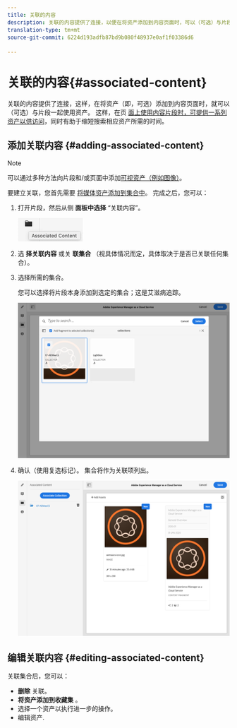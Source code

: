 ```yaml
---
title: 关联的内容
description: 关联的内容提供了连接，以便在将资产添加到内容页面时，可以（可选）与片段一起使用资产。
translation-type: tm+mt
source-git-commit: 6224d193adfb87bd9b080f48937e0af1f03386d6

---
```



# 关联的内容{#associated-content}

关联的内容提供了连接，这样，在将资产（即，可选）添加到内容页面时，就可以（可选）与片段一起使用资产。 这样，在页 [面上使用内容片段时，可提供一系列资产以供访问](/help/sites-cloud/authoring/fundamentals/content-fragments.md#using-associated-content)，同时有助于缩短搜索相应资产所需的时间。

## 添加关联内容 {#adding-associated-content}

>[!NOTE]
>
>可以通过多种方法向片段和/或页面中添加[可视资产（例如图像）](/help/assets/content-fragments/content-fragments.md#fragments-with-visual-assets)。

要建立关联，您首先需要 [将媒体资产添加到集合中](/help/assets/manage-collections.md)。 完成之后，您可以：

1. 打开片段，然后从侧 **面板中选择** “关联内容”。

   ![关联的内容](assets/cfm-assoc-content-01.png)

2. 选 **择关联内容** 或关 **联集合** （视具体情况而定，具体取决于是否已关联任何集合）。
3. 选择所需的集合。

   您可以选择将片段本身添加到选定的集合；这是艾滋病追踪。

   ![选择集合](assets/cfm-assoc-content-02.png)

4. 确认（使用复选标记）。 集合将作为关联项列出。

   ![cfm-6420-05](assets/cfm-assoc-content-03.png)

## 编辑关联内容 {#editing-associated-content}

关联集合后，您可以：

* **删除** 关联。
* **将资产添加到收藏集** 。
* 选择一个资产以执行进一步的操作。
* 编辑资产.
